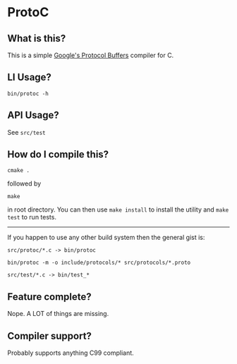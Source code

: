 # ProtoC

## What is this?
This is a simple [Google's Protocol Buffers](https://protobuf.dev/) compiler for C.

## LI Usage?

`bin/protoc -h`

## API Usage?

See `src/test`

## How do I compile this?

`cmake .`

followed by 

`make`

in root directory. You can then use `make install` to install the utility and `make test` to run tests.

---

If you happen to use any other build system then the general gist is:

`src/protoc/*.c -> bin/protoc`

`bin/protoc -m -o include/protocols/* src/protocols/*.proto`

`src/test/*.c -> bin/test_*`

## Feature complete?
Nope. A LOT of things are missing.

## Compiler support?
Probably supports anything C99 compliant.
